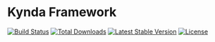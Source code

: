 # Kynda Framework

<a href="https://github.com/nickfairchild/kynda-framework/actions"><img src="https://github.com/nickfairchild/kynda-framework/workflows/tests/badge.svg" alt="Build Status"></a>
<a href="https://packagist.org/packages/nickfairchild/kynda-framework"><img src="https://img.shields.io/packagist/dt/nickfairchild/kynda-framework?style=flat-square" alt="Total Downloads"></a>
<a href="https://packagist.org/packages/nickfairchild/kynda-framework"><img src="https://img.shields.io/packagist/v/nickfairchild/kynda-framework?style=flat-square" alt="Latest Stable Version"></a>
<a href="https://packagist.org/packages/nickfairchild/kynda-framework"><img src="https://img.shields.io/packagist/l/nickfairchild/kynda-framework?style=flat-square" alt="License"></a>
